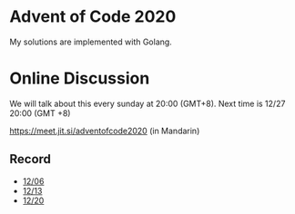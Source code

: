 # Advent of Code 2020

My solutions are implemented with Golang.

# Online Discussion

We will talk about this every sunday at 20:00 (GMT+8). Next time is 12/27 20:00 (GMT +8)

https://meet.jit.si/adventofcode2020 (in Mandarin)


## Record

* [12/06](https://www.dropbox.com/s/2126thn1grgsjcp/adventofcode2020%20on%202020-12-06%2013-02.mp4?dl=0)
* [12/13](https://www.dropbox.com/s/e6d3jmed87cs98v/adventofcode2020%20on%202020-12-13%2012-57.mp4?dl=0)
* [12/20](https://www.dropbox.com/s/6qqfsz90cczoxrl/adventofcode2020%20on%202020-12-20%2012-59.mp4?dl=0)
